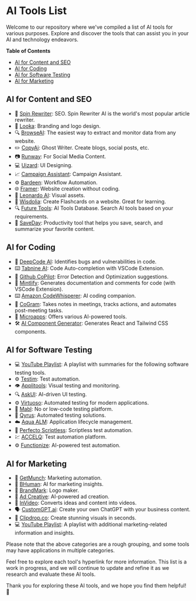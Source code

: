 # AI Tools List

Welcome to our repository where we've compiled a list of AI tools for various purposes. Explore and discover the tools that can assist you in your AI and technology endeavors.

**Table of Contents**
- [AI for Content and SEO](#ai-for-content-and-seo)
- [AI for Coding](#ai-for-coding)
- [AI for Software Testing](#ai-for-software-testing)
- [AI for Marketing](#ai-for-marketing)

## AI for Content and SEO
- :rocket: [Spin Rewriter](https://www.spinrewriter.com/): SEO. Spin Rewriter AI is the world's most popular article rewriter.
- :art: [Looka](https://looka.com/): Branding and logo design.
- :mag: [BrowseAI](https://www.browse.ai/): The easiest way to extract and monitor data from any website.
- :pencil2: [CopyAi](https://www.copy.ai/): Ghost Writer. Create blogs, social posts, etc.
- :camera: [Runway](https://runwayml.com/): For Social Media Content.
- :computer: [Uizard](https://uizard.io/): UI Designing.
- :chart_with_upwards_trend: [Campaign Assistant](https://www.hubspot.com/campaign-assistant): Campaign Assistant.
- :gear: [Bardeen](https://www.bardeen.ai/): Workflow Automation.
- :globe_with_meridians: [Framer](https://www.framer.com/): Website creation without coding.
- :art: [Leonardo AI](https://leonardo.ai/): Visual assets.
- :flashlight: [Wisdolia](https://www.wisdolia.com/): Create Flashcards on a website. Great for learning.
- :mag: [Future Tools](link-to-image): AI Tools Database. Search AI tools based on your requirements.
- :bookmark: [SaveDay](https://www.save.day/): Productivity tool that helps you save, search, and summarize your favorite content.

## AI for Coding
- :bug: [DeepCode AI](https://snyk.io/platform/deepcode-ai/): Identifies bugs and vulnerabilities in code.
- :keyboard: [Tabnine AI](https://www.tabnine.com/): Code Auto-completion with VSCode Extension.
- :wrench: [Github CoPilot](https://github.com/features/copilot): Error Detection and Optimization suggestions.
- :book: [Mintlify](https://marketplace.visualstudio.com/items?itemName=mintlify.document): Generates documentation and comments for code (with VSCode Extension).
- :keyboard: [Amazon CodeWhisperer](https://aws.amazon.com/codewhisperer/): AI coding companion.
- :pencil: [CoGram](https://www.cogram.com/): Takes notes in meetings, tracks actions, and automates post-meeting tasks.
- :toolbox: [Microapps](https://www.microapp.io/apps): Offers various AI-powered tools.
- :hammer_and_wrench: [AI Component Generator](https://www.microapp.io/ai-component-generator): Generates React and Tailwind CSS components.

## AI for Software Testing
- :computer: [YouTube Playlist](https://www.youtube.com/watch?v=Ow4dNxqZYlY): A playlist with summaries for the following software testing tools.
- :gear: [Testim](https://www.testim.io/): Test automation.
- :eye: [Applitools](https://applitools.com/): Visual testing and monitoring.
- :mag: [AskUI](https://www.askui.com/): AI-driven UI testing.
- :gear: [Virtuoso](https://www.virtuoso.qa/): Automated testing for modern applications.
- :robot: [Mabl](https://www.mabl.com/): No or low-code testing platform.
- :compass: [Qyrus](https://www.qyrus.com/): Automated testing solutions.
- :cloud: [Aqua ALM](https://aqua-cloud.io/): Application lifecycle management.
- :rocket: [Perfecto Scriptless](https://www.perfecto.io/products/scriptless): Scriptless test automation.
- :chart: [ACCELQ](https://www.accelq.com/): Test automation platform.
- :gear: [Functionize](https://www.functionize.com/): AI-powered test automation.

## AI for Marketing
- :loudspeaker: [GetMunch](https://www.getmunch.com/): Marketing automation.
- :brain: [BHuman](https://www.bhuman.ai/): AI for marketing insights.
- :art: [BrandMark](https://brandmark.io/): Logo maker.
- :art: [Ad Creative](https://www.adcreative.ai/): AI-powered ad creation.
- :movie_camera: [InVideo](https://invideo.io/): Converts ideas and content into videos.
- :speaking_head: [CustomGPT.ai](https://customgpt.ai/): Create your own ChatGPT with your business content.
- :camera_flash: [Clipdrop.co](https://clipdrop.co/): Create stunning visuals in seconds.
- :computer: [YouTube Playlist](https://www.youtube.com/watch?v=uRnd_1R-xzY): A playlist with additional marketing-related information and insights.

Please note that the above categories are a rough grouping, and some tools may have applications in multiple categories.

Feel free to explore each tool's hyperlink for more information. This list is a work in progress, and we will continue to update and refine it as we research and evaluate these AI tools.

Thank you for exploring these AI tools, and we hope you find them helpful! :tada:
